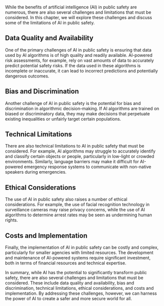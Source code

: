 
While the benefits of artificial intelligence (AI) in public safety are numerous, there are also several challenges and limitations that must be considered. In this chapter, we will explore these challenges and discuss some of the limitations of AI in public safety.

Data Quality and Availability
-----------------------------

One of the primary challenges of AI in public safety is ensuring that data used by AI algorithms is of high quality and readily available. AI-powered risk assessments, for example, rely on vast amounts of data to accurately predict potential safety risks. If the data used in these algorithms is incomplete or inaccurate, it can lead to incorrect predictions and potentially dangerous outcomes.

Bias and Discrimination
-----------------------

Another challenge of AI in public safety is the potential for bias and discrimination in algorithmic decision-making. If AI algorithms are trained on biased or discriminatory data, they may make decisions that perpetuate existing inequalities or unfairly target certain populations.

Technical Limitations
---------------------

There are also technical limitations to AI in public safety that must be considered. For example, AI algorithms may struggle to accurately identify and classify certain objects or people, particularly in low-light or crowded environments. Similarly, language barriers may make it difficult for AI-powered emergency response systems to communicate with non-native speakers during emergencies.

Ethical Considerations
----------------------

The use of AI in public safety also raises a number of ethical considerations. For example, the use of facial recognition technology in surveillance cameras may raise privacy concerns, while the use of AI algorithms to determine arrest rates may be seen as undermining human rights.

Costs and Implementation
------------------------

Finally, the implementation of AI in public safety can be costly and complex, particularly for smaller agencies with limited resources. The development and maintenance of AI-powered systems require significant investment, both in terms of financial resources and technical expertise.

In summary, while AI has the potential to significantly transform public safety, there are also several challenges and limitations that must be considered. These include data quality and availability, bias and discrimination, technical limitations, ethical considerations, and costs and implementation. By addressing these challenges, however, we can harness the power of AI to create a safer and more secure world for all.
